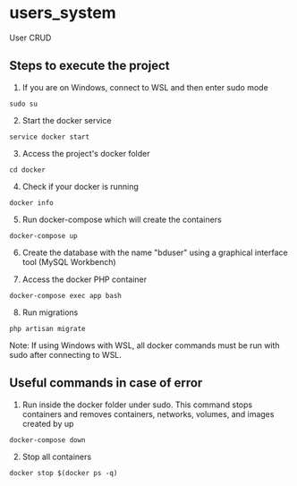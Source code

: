 # users_system
User CRUD

## Steps to execute the project
1. If you are on Windows, connect to WSL and then enter sudo mode

```sudo su```

2. Start the docker service

```service docker start```

3. Access the project's docker folder

```cd docker```

4. Check if your docker is running

```docker info```

5. Run docker-compose which will create the containers

```docker-compose up```

6. Create the database with the name "bduser" using a graphical interface tool (MySQL Workbench)

7. Access the docker PHP container

```docker-compose exec app bash```

8. Run migrations

```php artisan migrate```

Note: If using Windows with WSL, all docker commands must be run with sudo after connecting to WSL.

## Useful commands in case of error

1. Run inside the docker folder under sudo. This command stops containers and removes containers, networks, volumes, and images created by up

```docker-compose down```

2. Stop all containers

```docker stop $(docker ps -q)```
